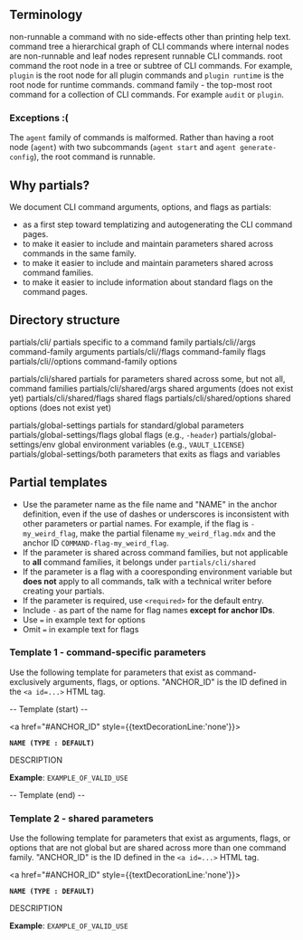 ## Terminology

non-runnable    a command with no side-effects other than printing help text.
command tree    a hierarchical graph of CLI commands where internal nodes are
                non-runnable and leaf nodes represent runnable CLI commands.
root command    the root node in a tree or subtree of CLI commands. For example,
                `plugin` is the root node for all plugin commands and
                `plugin runtime` is the root node for runtime commands.
command family - the top-most root command for a collection of CLI commands.
                 For example `audit` or `plugin`.

### Exceptions :(

The `agent` family of commands is malformed. Rather than having a root node
(`agent`) with two subcommands (`agent start` and `agent generate-config`), the
root command is runnable.


## Why partials?

We document CLI command arguments, options, and flags as partials:

- as a first step toward templatizing and autogenerating the CLI command pages.
- to make it easier to include and maintain parameters shared across commands in
  the same family.
- to make it easier to include and maintain parameters shared across command
  families.
- to make it easier to include information about standard flags on the command
  pages.


## Directory structure

partials/cli/<command-family>          partials specific to a command family
partials/cli/<command-family>/args     command-family arguments
partials/cli/<command-family>/flags    command-family flags
partials/cli/<command-family>/options  command-family options

partials/cli/shared          partials for parameters shared across some, but not all, command families
partials/cli/shared/args     shared arguments (does not exist yet)
partials/cli/shared/flags    shared flags
partials/cli/shared/options  shared options (does not exist yet)

partials/global-settings        partials for standard/global parameters
partials/global-settings/flags  global flags (e.g., `-header`)
partials/global-settings/env    global environment variables (e.g., `VAULT_LICENSE`)
partials/global-settings/both   parameters that exits as flags and variables

## Partial templates

- Use the parameter name as the file name and "NAME" in the anchor definition,
  even if the use of dashes or underscores is inconsistent with other parameters
  or partial names. For example, if the flag is `-my_weird_flag`, make the
  partial filename `my_weird_flag.mdx` and the anchor ID
  `COMMAND-flag-my_weird_flag`.
- If the parameter is shared across command families, but not applicable to **all**
  command families, it belongs under `partials/cli/shared`
- If the parameter is a flag with a cooresponding environment variable but
  **does not** apply to all commands, talk with a technical writer before
  creating your partials.
- If the parameter is required, use `<required>` for the default entry.
- Include `-` as part of the name for flag names **except for anchor IDs**.
- Use `=` in example text for options
- Omit `=` in example text for flags

### Template 1 - command-specific parameters

Use the following template for parameters that exist as command-exclusively
arguments, flags, or options. "ANCHOR_ID" is the ID defined in the `<a id=...>`
HTML tag.

-- Template (start) --

<a id="COMMAND_ROOT-[arg | option | flag]-NAME" />


<a href="#ANCHOR_ID" style={{textDecorationLine:'none'}}>

**`NAME (TYPE : DEFAULT)`**

</a>

DESCRIPTION

**Example**: `EXAMPLE_OF_VALID_USE`

-- Template (end) --



### Template 2 - shared parameters

Use the following template for parameters that exist as arguments, flags, or
options that are not global but are shared across more than one command family.
"ANCHOR_ID" is the ID defined in the `<a id=...>` HTML tag.

<a id="shared-[arg | option | flag]-NAME" />


<a href="#ANCHOR_ID" style={{textDecorationLine:'none'}}>

**`NAME (TYPE : DEFAULT)`**

</a>

DESCRIPTION

**Example**: `EXAMPLE_OF_VALID_USE`
